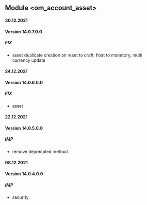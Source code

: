## Module <om_account_asset>

#### 30.12.2021
#### Version 14.0.7.0.0
##### FIX
- asset duplicate creation on reset to draft, float to monetory, multi currency update

#### 24.12.2021
#### Version 14.0.6.0.0
##### FIX
- asset

#### 22.12.2021
#### Version 14.0.5.0.0
##### IMP
- remove deprecated method

#### 08.12.2021
#### Version 14.0.4.0.0
##### IMP
- security
